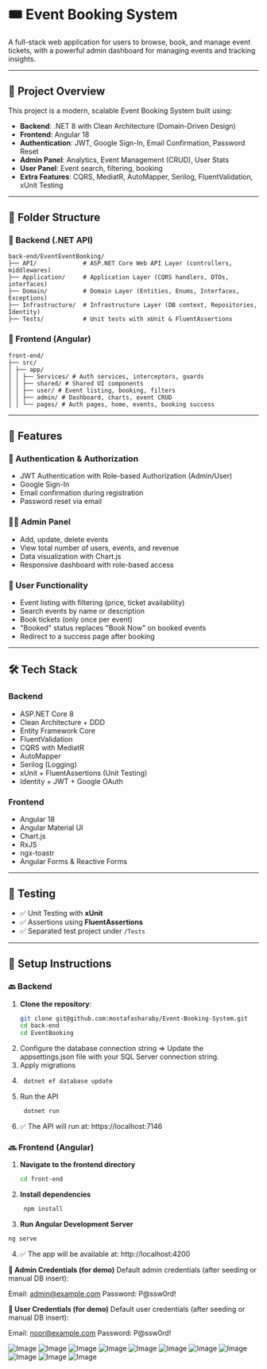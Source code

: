 # 🎟️ Event Booking System

A full-stack web application for users to browse, book, and manage event tickets, with a powerful admin dashboard for managing events and tracking insights.

---

## 📌 Project Overview

This project is a modern, scalable Event Booking System built using:

- **Backend**: .NET 8 with Clean Architecture (Domain-Driven Design)
- **Frontend**: Angular 18
- **Authentication**: JWT, Google Sign-In, Email Confirmation, Password Reset
- **Admin Panel**: Analytics, Event Management (CRUD), User Stats
- **User Panel**: Event search, filtering, booking
- **Extra Features**: CQRS, MediatR, AutoMapper, Serilog, FluentValidation, xUnit Testing

---

## 📁 Folder Structure

### 🔧 Backend (.NET API)

```text
back-end/EventEventBooking/
├── API/             # ASP.NET Core Web API Layer (controllers, middlewares)
├── Application/     # Application Layer (CQRS handlers, DTOs, interfaces)
├── Domain/          # Domain Layer (Entities, Enums, Interfaces, Exceptions)
├── Infrastructure/  # Infrastructure Layer (DB context, Repositories, Identity)
├── Tests/           # Unit tests with xUnit & FluentAssertions
```

### 🎨 Frontend (Angular)
```text
front-end/
├── src/
│ ├── app/
│ │ ├── Services/ # Auth services, interceptors, guards
│ │ ├── shared/ # Shared UI components
│ │ ├── user/ # Event listing, booking, filters
│ │ ├── admin/ # Dashboard, charts, event CRUD
│ │ └── pages/ # Auth pages, home, events, booking success
```

---

## 🚀 Features

### 🔐 Authentication & Authorization

- JWT Authentication with Role-based Authorization (Admin/User)
- Google Sign-In
- Email confirmation during registration
- Password reset via email

### 🧑‍💻 Admin Panel

- Add, update, delete events
- View total number of users, events, and revenue
- Data visualization with Chart.js
- Responsive dashboard with role-based access

### 👥 User Functionality

- Event listing with filtering (price, ticket availability)
- Search events by name or description
- Book tickets (only once per event)
- "Booked" status replaces "Book Now" on booked events
- Redirect to a success page after booking

---

## 🛠️ Tech Stack

### Backend

- ASP.NET Core 8
- Clean Architecture + DDD
- Entity Framework Core
- FluentValidation
- CQRS with MediatR
- AutoMapper
- Serilog (Logging)
- xUnit + FluentAssertions (Unit Testing)
- Identity + JWT + Google OAuth

### Frontend

- Angular 18
- Angular Material UI
- Chart.js
- RxJS
- ngx-toastr
- Angular Forms & Reactive Forms

---

## 🧪 Testing

- ✅ Unit Testing with **xUnit**
- ✅ Assertions using **FluentAssertions**
- ✅ Separated test project under `/Tests`

---

## 🔧 Setup Instructions

### 🔙 Backend

1. **Clone the repository**:
   ```bash
   git clone git@github.com:mostafasharaby/Event-Booking-System.git
   cd back-end
   cd EventBooking
2.  Configure the database connection string => Update the appsettings.json file with your SQL Server connection string.
3.  Apply migrations
4.  ```bash
     dotnet ef database update
    ```
5. Run the API
   ```bash
    dotnet run
    ```
6.  ✅ The API will run at: https://localhost:7146

### 🔜 Frontend (Angular)

1. **Navigate to the frontend directory**
    ```bash
    cd front-end
    ```
2. **Install dependencies**
   ```bash
    npm install
    ```
3. **Run Angular Development Server**
  ```bash
  ng serve
  ```
4. ✅ The app will be available at: http://localhost:4200

**🔐 Admin Credentials (for demo)**
   Default admin credentials (after seeding or manual DB insert):
   
   Email: admin@example.com
   Password: P@ssw0rd! 

**🔐 User Credentials (for demo)**
   Default user credentials (after seeding or manual DB insert):

   Email: noor@example.com
   Password: P@ssw0rd! 


![Image](https://github.com/user-attachments/assets/091b66c4-d13e-4c40-98f8-dc8b9808cdeb)
![Image](https://github.com/user-attachments/assets/2a9fa493-377a-45b9-af23-e172219acd7c)
![Image](https://github.com/user-attachments/assets/0e376594-2fa7-43b5-9591-64f27106c642)
![Image](https://github.com/user-attachments/assets/96ba47dc-53d2-4326-a3e5-be2c14210823)
![Image](https://github.com/user-attachments/assets/9ead6136-3710-4a19-b5ca-9b729a58778c)
![Image](https://github.com/user-attachments/assets/d5f6e666-ea40-4c76-9e72-81ca114fedb1)
![Image](https://github.com/user-attachments/assets/3a542c72-6cf6-4690-a58e-5901ad624137)
![Image](https://github.com/user-attachments/assets/f0f8c534-14f7-4752-b93b-8becf6ef2e35)
![Image](https://github.com/user-attachments/assets/39eb6a40-1c64-4617-928f-a8f380615dea)
![Image](https://github.com/user-attachments/assets/23df30be-b8fb-4007-b603-617d574552e3)
![Image](https://github.com/user-attachments/assets/cdc9982a-2fe5-4aba-aafa-febfc55bb375)

